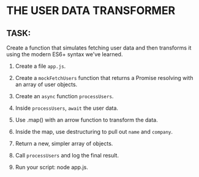# THE USER DATA TRANSFORMER

## TASK:
Create a function that simulates fetching user data and then transforms it using the modern ES6+ syntax we've learned.


1. Create a file `app.js`.

2. Create a `mockFetchUsers` function that returns a Promise resolving with an array of user objects.

3. Create an `async` function `processUsers`.

4. Inside `processUsers`, `await` the user data.

5. Use .map() with an arrow function to transform the data.

6. Inside the map, use destructuring to pull out `name` and `company`.

7. Return a new, simpler array of objects.

8. Call `processUsers` and log the final result.

9. Run your script: node app.js.